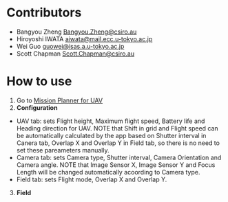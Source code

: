 
# Contributors

- Bangyou Zheng <Bangyou.Zheng@csiro.au>
- Hiroyoshi IWATA <aiwata@mail.ecc.u-tokyo.ac.jp>
- Wei Guo <guowei@isas.a.u-tokyo.ac.jp>
- Scott Chapman <Scott.Chapman@csiro.au>

# How to use

1. Go to [Mission Planner for UAV](https://croptsrv-cdc.it.csiro.au/shiny/users/zhe00a/missionplanner/)
2. **Configuration**
- UAV tab: sets Flight height, Maximum flight speed, Battery life and Heading direction for UAV. NOTE that Shift in grid and Flight speed can be automatically calculated by the app based on Shutter interval in Canera tab, Overlap X and Overlap Y in Field tab, so there is no need to set these pareameters manually.
- Camera tab: sets Camera type, Shutter interval, Camera Orientation and Camera angle. NOTE that Image Sensor X, Image Sensor Y and Focus Length will be changed automatically acoording to Camera type.
- Field tab: sets Flight mode, Overlap X and Overlap Y.
3. **Field** 

